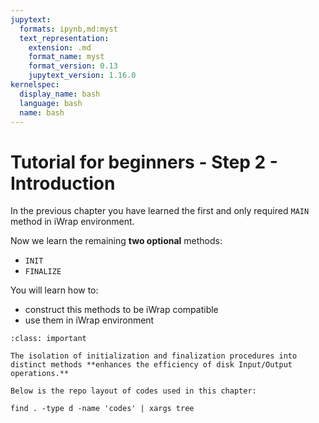 ```yaml
---
jupytext:
  formats: ipynb,md:myst
  text_representation:
    extension: .md
    format_name: myst
    format_version: 0.13
    jupytext_version: 1.16.0
kernelspec:
  display_name: bash
  language: bash
  name: bash
---
```


# Tutorial for beginners - Step 2 - Introduction



        
In the previous chapter you have learned the first and only required `MAIN` method in iWrap environment. 

Now we learn the remaining **two optional** methods:
- `INIT`
- `FINALIZE`

You will learn how to:
  - construct this methods to be iWrap compatible
  - use them in iWrap environment



```{admonition} Why to use this approach?
:class: important

The isolation of initialization and finalization procedures into distinct methods **enhances the efficiency of disk Input/Output operations.**
```


```{admonition}  codes in this chapter.
Below is the repo layout of codes used in this chapter:
```

```{code-cell}
find . -type d -name 'codes' | xargs tree
```